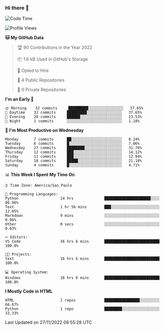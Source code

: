 ### Hi there 👋

<!--
**igabriel-gb/igabriel-gb** is a ✨ _special_ ✨ repository because its `README.md` (this file) appears on your GitHub profile.

Here are some ideas to get you started:

- 🔭 I’m currently working on ...
- 🌱 I’m currently learning ...
- 👯 I’m looking to collaborate on ...
- 🤔 I’m looking for help with ...
- 💬 Ask me about ...
- 📫 How to reach me: ...
- 😄 Pronouns: ...
- ⚡ Fun fact: ...
-->

<!--START_SECTION:waka-->
![Code Time](http://img.shields.io/badge/Code%20Time-36%20hrs%2036%20mins-blue)

![Profile Views](http://img.shields.io/badge/Profile%20Views-6-blue)

**🐱 My GitHub Data** 

> 🏆 90 Contributions in the Year 2022
 > 
> 📦 1.6 kB Used in GitHub's Storage 
 > 
> 💼 Opted to Hire
 > 
> 📜 4 Public Repositories 
 > 
> 🔑 0 Private Repositories  
 > 
**I'm an Early 🐤** 

```text
🌞 Morning    32 commits     █████████░░░░░░░░░░░░░░░░   37.65% 
🌇 Daytime    32 commits     █████████░░░░░░░░░░░░░░░░   37.65% 
🌃 Evening    20 commits     ██████░░░░░░░░░░░░░░░░░░░   23.53% 
🌙 Night      1 commits      ░░░░░░░░░░░░░░░░░░░░░░░░░   1.18%

```
📅 **I'm Most Productive on Wednesday** 

```text
Monday       7 commits      ██░░░░░░░░░░░░░░░░░░░░░░░   8.24% 
Tuesday      6 commits      █░░░░░░░░░░░░░░░░░░░░░░░░   7.06% 
Wednesday    27 commits     ████████░░░░░░░░░░░░░░░░░   31.76% 
Thursday     12 commits     ███░░░░░░░░░░░░░░░░░░░░░░   14.12% 
Friday       11 commits     ███░░░░░░░░░░░░░░░░░░░░░░   12.94% 
Saturday     18 commits     █████░░░░░░░░░░░░░░░░░░░░   21.18% 
Sunday       4 commits      █░░░░░░░░░░░░░░░░░░░░░░░░   4.71%

```


📊 **This Week I Spent My Time On** 

```text
⌚︎ Time Zone: America/Sao_Paulo

💬 Programming Languages: 
Python                   14 hrs              █████████████████████░░░░   86.96% 
Text                     1 hr 56 mins        ███░░░░░░░░░░░░░░░░░░░░░░   12.05% 
Markdown                 9 mins              ░░░░░░░░░░░░░░░░░░░░░░░░░   0.96% 
Other                    0 secs              ░░░░░░░░░░░░░░░░░░░░░░░░░   0.03%

🔥 Editors: 
VS Code                  16 hrs 6 mins       █████████████████████████   100.0%

🐱‍💻 Projects: 
text                     16 hrs 6 mins       █████████████████████████   100.0%

💻 Operating System: 
Windows                  16 hrs 6 mins       █████████████████████████   100.0%

```

**I Mostly Code in HTML** 

```text
HTML                     2 repos             ████████████████░░░░░░░░░   66.67% 
Python                   1 repo              ████████░░░░░░░░░░░░░░░░░   33.33%

```



 Last Updated on 27/11/2022 08:55:28 UTC
<!--END_SECTION:waka-->
